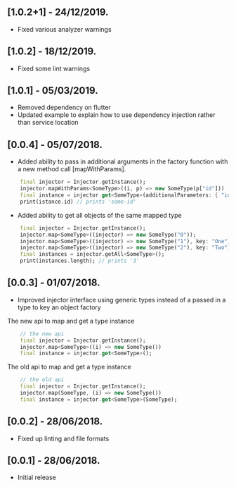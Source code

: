 ## [1.0.2+1] - 24/12/2019.
* Fixed various analyzer warnings

## [1.0.2] - 18/12/2019.
* Fixed some lint warnings

## [1.0.1] - 05/03/2019.
* Removed dependency on flutter
* Updated example to explain how to use dependency injection rather than service location

## [0.0.4] - 05/07/2018.
* Added ability to pass in additional arguments in the factory function with a new method call [mapWithParams].

```dart
    final injector = Injector.getInstance();
    injector.mapWithParams<SomeType>((i, p) => new SomeType(p["id"]))
    final instance = injector.get<SomeType>(additionalParameters: { "id": "some-id" });
    print(istance.id) // prints 'some-id'
```

* Added ability to get all objects of the same mapped type

```dart
    final injector = Injector.getInstance();
    injector.map<SomeType>((injector) => new SomeType("0"));
    injector.map<SomeType>((injector) => new SomeType("1"), key: "One");
    injector.map<SomeType>((injector) => new SomeType("2"), key: "Two");
    final instances = injector.getAll<SomeType>();
    print(instances.length); // prints '3'
```

## [0.0.3] - 01/07/2018.

* Improved injector interface using generic types instead of a passed in a type to key an object factory

The new api to map and get a type instance
```dart
    // the new api
    final injector = Injector.getInstance();
    injector.map<SomeType>((i) => new SomeType())
    final instance = injector.get<SomeType>();
```

The old api to map and get a type instance
```dart
    // the old api
    final injector = Injector.getInstance();
    injector.map(SomeType, (i) => new SomeType())
    final instance = injector.get<SomeType>(SomeType);
```

## [0.0.2] - 28/06/2018.

* Fixed up linting and file formats

## [0.0.1] - 28/06/2018.

* Initial release
